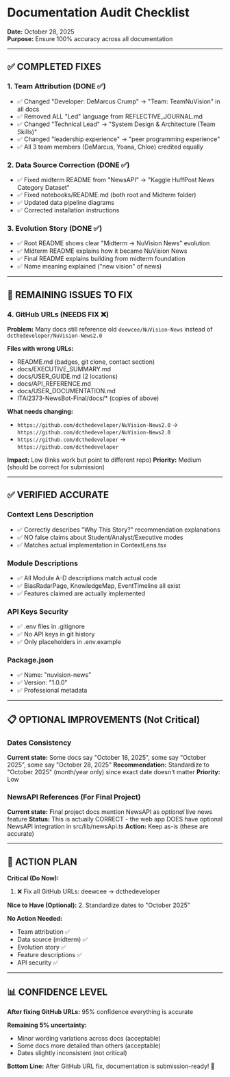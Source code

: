 # Documentation Audit Checklist
**Date:** October 28, 2025  
**Purpose:** Ensure 100% accuracy across all documentation

---

## ✅ COMPLETED FIXES

### 1. Team Attribution (DONE ✅)
- ✅ Changed "Developer: DeMarcus Crump" → "Team: TeamNuVision" in all docs
- ✅ Removed ALL "Led" language from REFLECTIVE_JOURNAL.md
- ✅ Changed "Technical Lead" → "System Design & Architecture (Team Skills)"
- ✅ Changed "leadership experience" → "peer programming experience"
- ✅ All 3 team members (DeMarcus, Yoana, Chloe) credited equally

### 2. Data Source Correction (DONE ✅)
- ✅ Fixed midterm README from "NewsAPI" → "Kaggle HuffPost News Category Dataset"
- ✅ Fixed notebooks/README.md (both root and Midterm folder)
- ✅ Updated data pipeline diagrams
- ✅ Corrected installation instructions

### 3. Evolution Story (DONE ✅)
- ✅ Root README shows clear "Midterm → NuVision News" evolution
- ✅ Midterm README explains how it became NuVision News
- ✅ Final README explains building from midterm foundation
- ✅ Name meaning explained ("new vision" of news)

---

## 🚧 REMAINING ISSUES TO FIX

### 4. GitHub URLs (NEEDS FIX ❌)
**Problem:** Many docs still reference old `deewcee/NuVision-News` instead of `dcthedeveloper/NuVision-News2.0`

**Files with wrong URLs:**
- README.md (badges, git clone, contact section)
- docs/EXECUTIVE_SUMMARY.md
- docs/USER_GUIDE.md (2 locations)
- docs/API_REFERENCE.md
- docs/USER_DOCUMENTATION.md
- ITAI2373-NewsBot-Final/docs/* (copies of above)

**What needs changing:**
- `https://github.com/dcthedeveloper/NuVision-News2.0` → `https://github.com/dcthedeveloper/NuVision-News2.0`
- `https://github.com/dcthedeveloper` → `https://github.com/dcthedeveloper`

**Impact:** Low (links work but point to different repo)
**Priority:** Medium (should be correct for submission)

---

## ✅ VERIFIED ACCURATE

### Context Lens Description
- ✅ Correctly describes "Why This Story?" recommendation explanations
- ✅ NO false claims about Student/Analyst/Executive modes
- ✅ Matches actual implementation in ContextLens.tsx

### Module Descriptions
- ✅ All Module A-D descriptions match actual code
- ✅ BiasRadarPage, KnowledgeMap, EventTimeline all exist
- ✅ Features claimed are actually implemented

### API Keys Security
- ✅ .env files in .gitignore
- ✅ No API keys in git history
- ✅ Only placeholders in .env.example

### Package.json
- ✅ Name: "nuvision-news"
- ✅ Version: "1.0.0"
- ✅ Professional metadata

---

## 📋 OPTIONAL IMPROVEMENTS (Not Critical)

### Dates Consistency
**Current state:** Some docs say "October 18, 2025", some say "October 2025", some say "October 28, 2025"
**Recommendation:** Standardize to "October 2025" (month/year only) since exact date doesn't matter
**Priority:** Low

### NewsAPI References (For Final Project)
**Current state:** Final project docs mention NewsAPI as *optional* live news feature
**Status:** This is actually CORRECT - the web app DOES have optional NewsAPI integration in src/lib/newsApi.ts
**Action:** Keep as-is (these are accurate)

---

## 🎯 ACTION PLAN

**Critical (Do Now):**
1. ❌ Fix all GitHub URLs: deewcee → dcthedeveloper

**Nice to Have (Optional):**
2. Standardize dates to "October 2025"

**No Action Needed:**
- Team attribution ✅
- Data source (midterm) ✅
- Evolution story ✅
- Feature descriptions ✅
- API security ✅

---

## 📊 CONFIDENCE LEVEL

**After fixing GitHub URLs:** 95% confidence everything is accurate

**Remaining 5% uncertainty:**
- Minor wording variations across docs (acceptable)
- Some docs more detailed than others (acceptable)
- Dates slightly inconsistent (not critical)

**Bottom Line:** After GitHub URL fix, documentation is submission-ready! 🎉
